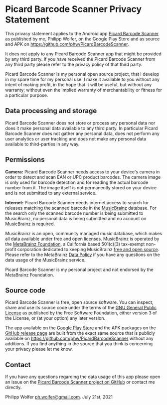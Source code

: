 # Picard Barcode Scanner Privacy Statement

This privacy statement applies to the Android app
[Picard Barcode Scanner](https://play.google.com/store/apps/details?id=org.musicbrainz.picard.barcodescanner)
as published by me, Philipp Wolfer, on the Google Play Store and as source and
APK on <https://github.com/phw/PicardBarcodeScanner>.

It does not apply to any Picard Barcode Scanner app that might be provided by
any third party. If you have received the Picard Barcode Scanner from any
third party please refer to the privacy policy of that third party.

Picard Barcode Scanner is my personal open source project, that I develop in
my spare time for my personal use. I make it available to you without any intent
of making profit, in the hope that it will be useful, but without any warranty;
without even the implied warranty of merchantability or fitness for a particular
purpose.


## Data processing and storage

Picard Barcode Scanner does not store or process any personal data nor does it
make personal data available to any third party. In particular Picard Barcode
Scanner does not gather any personal data, does not perform any user analytics
or user tracking and does not make any personal data available to third-parties
in any way.


## Permissions

**Camera:** Picard Barcode Scanner needs access to your device's camera in order
to detect and scan EAN or UPC product barcodes. The camera image is only used
for barcode detection and for reading the actual barcode number from it. The
image itself is not permanently stored on your device and is not submitted to
any external service.

**Internet:** Picard Barcode Scanner needs internet access to search for releases
matching the scanned barcode in the [MusicBrainz](https://musicbrainz.org)
database. For the search only the scanned barcode number is being submitted
to MusicBrainz, no personal data is being submitted and no account on
MusicBrainz is required.

MusicBrainz is an open, community managed music database, which
makes all data available under free and open licenses. MusicBrainz is operated
by the [MetaBrainz Foundation](https://metabrainz.org/), a California based
501(c)(3) tax-exempt non-profit corporation dedicated to keeping MusicBrainz
[free and open source](https://musicbrainz.org/doc/About/Data_License). Please
refer to the MetaBrainz [Data Policy](https://metabrainz.org/privacy) if you
have any questions on the data usage of the MusicBrainz service.

Picard Barcode Scanner is my personal project and not endorsed by the
MetaBrainz Foundation.


## Source code
Picard Barcode Scanner is free, open source software. You can inspect, share and
use its source code under the terms of the
[GNU General Public License](https://www.gnu.org/licenses/gpl-3.0.en.html)
as published by the Free Software Foundation, either version 3 of the License,
or (at your option) any later version.

The app available on the
[Google Play Store](https://play.google.com/store/apps/details?id=org.musicbrainz.picard.barcodescanner)
and the APK packages on the
[GitHub release page](https://github.com/phw/PicardBarcodeScanner/releases)
are built from the exact same source that is publicly available on
<https://github.com/phw/PicardBarcodeScanner> without any additions.
If you find anything in the source that you think is concerning your privacy
please let me know.


## Contact
If you have any questions regarding the data usage of this app please open
an issue on the
[Picard Barcode Scanner project on GitHub](https://github.com/phw/PicardBarcodeScanner/issues)
or contact me directly.

Philipp Wolfer <ph.wolfer@gmail.com>.
July 21st, 2021
